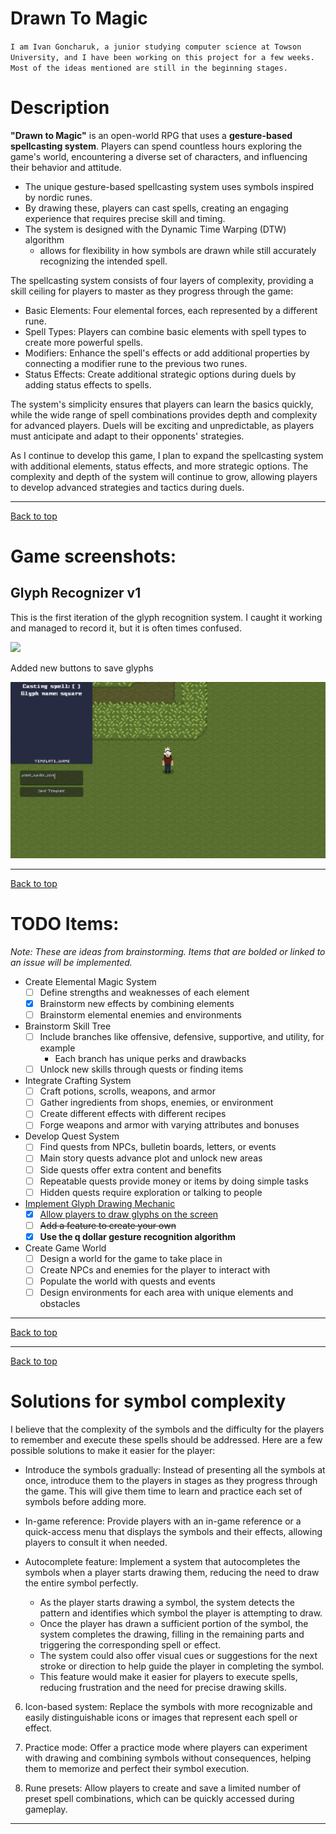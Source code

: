 # Drawn To Magic

`I am Ivan Goncharuk, a junior studying computer science at Towson University, and I have been working on this project for a few weeks. Most of the ideas mentioned are still in the beginning stages.`

# Description

**"Drawn to Magic"** is an open-world RPG that uses a **gesture-based spellcasting system**. Players can spend countless hours exploring the game's world, encountering a diverse set of characters, and influencing their behavior and attitude. 

- The unique gesture-based spellcasting system uses symbols inspired by nordic runes. 
- By drawing these, players can cast spells, creating an engaging experience that requires precise skill and timing. 
- The system is designed with the Dynamic Time Warping (DTW) algorithm
    - allows for flexibility in how symbols are drawn while still accurately recognizing the intended spell.

The spellcasting system consists of four layers of complexity, providing a skill ceiling for players to master as they progress through the game:

- Basic Elements: Four elemental forces, each represented by a different rune.
- Spell Types: Players can combine basic elements with spell types to create more powerful spells.
- Modifiers: Enhance the spell's effects or add additional properties by connecting a modifier rune to the previous two runes.
- Status Effects: Create additional strategic options during duels by adding status effects to spells.

The system's simplicity ensures that players can learn the basics quickly, while the wide range of spell combinations provides depth and complexity for advanced players. Duels will be exciting and unpredictable, as players must anticipate and adapt to their opponents' strategies.

As I continue to develop this game, I plan to expand the spellcasting system with additional elements, status effects, and more strategic options. The complexity and depth of the system will continue to grow, allowing players to develop advanced strategies and tactics during duels.

------------------------------------------------------------------------


[Back to top](#drawn-to-magic)
# Game screenshots:

## Glyph Recognizer v1
This is the first iteration of the glyph recognition system. I caught it working and managed to record it, but it is often times confused.

![](https://github.com/ivangoncharuk/DrawnToMagic/blob/main/drawing_glyph_screencapture.gif)

Added new buttons to save glyphs

![](https://github.com/ivangoncharuk/DrawnToMagic/blob/main/Screen%20Shot%202023-04-12%20at%202.22.30%20PM.png)

---

[Back to top](#drawn-to-magic)
# TODO Items:

*Note: These are ideas from brainstorming. Items that are bolded or linked to an issue will be implemented.*

-   Create Elemental Magic System
    -   [ ] Define strengths and weaknesses of each element
    -   [x] Brainstorm new effects by combining elements
    -   [ ] Brainstorm elemental enemies and environments
-   Brainstorm Skill Tree
    -   [ ] Include branches like offensive, defensive, supportive, and utility, for example
        -   Each branch has unique perks and drawbacks
    -   [ ] Unlock new skills through quests or finding items
-   Integrate Crafting System
    -   [ ] Craft potions, scrolls, weapons, and armor
    -   [ ] Gather ingredients from shops, enemies, or environment
    -   [ ] Create different effects with different recipes
    -   [ ] Forge weapons and armor with varying attributes and bonuses
-   Develop Quest System
    -   [ ] Find quests from NPCs, bulletin boards, letters, or events
    -   [ ] Main story quests advance plot and unlock new areas
    -   [ ] Side quests offer extra content and benefits
    -   [ ] Repeatable quests provide money or items by doing simple tasks
    -   [ ] Hidden quests require exploration or talking to people
-   [Implement Glyph Drawing Mechanic](/../../issues/1)
    -   [x] [Allow players to draw glyphs on the screen](/../../issues/2)
    -   [ ] ~~Add a feature to create your own~~
    -   [x] **Use the q dollar gesture recognition algorithm**
-   Create Game World
    -   [ ] Design a world for the game to take place in
    -   [ ] Create NPCs and enemies for the player to interact with
    -   [ ] Populate the world with quests and events
    -   [ ] Design environments for each area with unique elements and obstacles

------------------------------------------------------------------------

[Back to top](#drawn-to-magic)



---

[Back to top](#drawn-to-magic)

# Solutions for symbol complexity

I believe that the complexity of the symbols and the difficulty for the players to remember and execute these spells should be addressed. Here are a few possible solutions to make it easier for the player:

- Introduce the symbols gradually: Instead of presenting all the symbols at once, introduce them to the players in stages as they progress through the game. This will give them time to learn and practice each set of symbols before adding more.

- In-game reference: Provide players with an in-game reference or a quick-access menu that displays the symbols and their effects, allowing players to consult it when needed.

- Autocomplete feature: Implement a system that autocompletes the symbols when a player starts drawing them, reducing the need to draw the entire symbol perfectly.
    - As the player starts drawing a symbol, the system detects the pattern and identifies which symbol the player is attempting to draw.
    - Once the player has drawn a sufficient portion of the symbol, the system completes the drawing, filling in the remaining parts and triggering the corresponding spell or effect.
    - The system could also offer visual cues or suggestions for the next stroke or direction to help guide the player in completing the symbol.
    - This feature would make it easier for players to execute spells, reducing frustration and the need for precise drawing skills.


6. Icon-based system: Replace the symbols with more recognizable and easily distinguishable icons or images that represent each spell or effect.

7. Practice mode: Offer a practice mode where players can experiment with drawing and combining symbols without consequences, helping them to memorize and perfect their symbol execution.

8. Rune presets: Allow players to create and save a limited number of preset spell combinations, which can be quickly accessed during gameplay.

---



